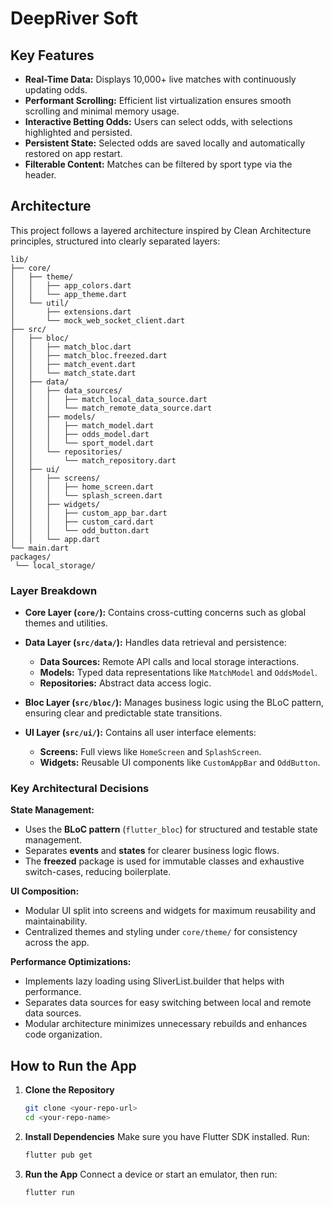 # DeepRiver Soft

## Key Features

* **Real-Time Data:** Displays 10,000+ live matches with continuously updating odds.
* **Performant Scrolling:** Efficient list virtualization ensures smooth scrolling and minimal memory usage.
* **Interactive Betting Odds:** Users can select odds, with selections highlighted and persisted.
* **Persistent State:** Selected odds are saved locally and automatically restored on app restart.
* **Filterable Content:** Matches can be filtered by sport type via the header.

## Architecture

This project follows a layered architecture inspired by Clean Architecture principles, structured into clearly separated layers:

```
lib/
├── core/
│   ├── theme/
│   │   ├── app_colors.dart
│   │   └── app_theme.dart
│   └── util/
│       ├── extensions.dart
│       └── mock_web_socket_client.dart
├── src/
│   ├── bloc/
│   │   ├── match_bloc.dart
│   │   ├── match_bloc.freezed.dart
│   │   ├── match_event.dart
│   │   └── match_state.dart
│   ├── data/
│   │   ├── data_sources/
│   │   │   ├── match_local_data_source.dart
│   │   │   └── match_remote_data_source.dart
│   │   ├── models/
│   │   │   ├── match_model.dart
│   │   │   ├── odds_model.dart
│   │   │   └── sport_model.dart
│   │   └── repositories/
│   │       └── match_repository.dart
│   ├── ui/
│   │   ├── screens/
│   │   │   ├── home_screen.dart
│   │   │   └── splash_screen.dart
│   │   ├── widgets/
│   │   │   ├── custom_app_bar.dart
│   │   │   ├── custom_card.dart
│   │   │   └── odd_button.dart
│   │   └── app.dart
└── main.dart
packages/
 └── local_storage/
```

### Layer Breakdown

* **Core Layer (`core/`):** Contains cross-cutting concerns such as global themes and utilities.

* **Data Layer (`src/data/`):** Handles data retrieval and persistence:

  * **Data Sources:** Remote API calls and local storage interactions.
  * **Models:** Typed data representations like `MatchModel` and `OddsModel`.
  * **Repositories:** Abstract data access logic.

* **Bloc Layer (`src/bloc/`):** Manages business logic using the BLoC pattern, ensuring clear and predictable state transitions.

* **UI Layer (`src/ui/`):** Contains all user interface elements:

  * **Screens:** Full views like `HomeScreen` and `SplashScreen`.
  * **Widgets:** Reusable UI components like `CustomAppBar` and `OddButton`.

### Key Architectural Decisions

**State Management:**

* Uses the **BLoC pattern** (`flutter_bloc`) for structured and testable state management.
* Separates **events** and **states** for clearer business logic flows.
* The **freezed** package is used for immutable classes and exhaustive switch-cases, reducing boilerplate.

**UI Composition:**

* Modular UI split into screens and widgets for maximum reusability and maintainability.
* Centralized themes and styling under `core/theme/` for consistency across the app.

**Performance Optimizations:**
* Implements lazy loading using SliverList.builder that helps with performance.
* Separates data sources for easy switching between local and remote data sources.
* Modular architecture minimizes unnecessary rebuilds and enhances code organization.

## How to Run the App

1. **Clone the Repository**

   ```bash
   git clone <your-repo-url>
   cd <your-repo-name>
   ```

2. **Install Dependencies**
   Make sure you have Flutter SDK installed. Run:

   ```bash
   flutter pub get
   ```

3. **Run the App**
   Connect a device or start an emulator, then run:

   ```bash
   flutter run
   ```
